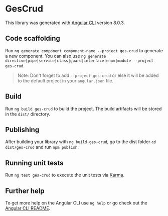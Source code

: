 # GesCrud

This library was generated with [Angular CLI](https://github.com/angular/angular-cli) version 8.0.3.

## Code scaffolding

Run `ng generate component component-name --project ges-crud` to generate a new component. You can also use `ng generate directive|pipe|service|class|guard|interface|enum|module --project ges-crud`.
> Note: Don't forget to add `--project ges-crud` or else it will be added to the default project in your `angular.json` file. 

## Build

Run `ng build ges-crud` to build the project. The build artifacts will be stored in the `dist/` directory.

## Publishing

After building your library with `ng build ges-crud`, go to the dist folder `cd dist/ges-crud` and run `npm publish`.

## Running unit tests

Run `ng test ges-crud` to execute the unit tests via [Karma](https://karma-runner.github.io).

## Further help

To get more help on the Angular CLI use `ng help` or go check out the [Angular CLI README](https://github.com/angular/angular-cli/blob/master/README.md).
